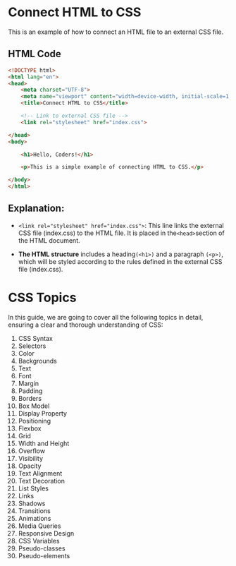 # Connect HTML to CSS

This is an example of how to connect an HTML file to an external CSS file.

## HTML Code

```html
<!DOCTYPE html>
<html lang="en">
<head>
    <meta charset="UTF-8">
    <meta name="viewport" content="width=device-width, initial-scale=1.0">
    <title>Connect HTML to CSS</title>

    <!-- Link to external CSS file -->
    <link rel="stylesheet" href="index.css">

</head>
<body>

    <h1>Hello, Coders!</h1>

    <p>This is a simple example of connecting HTML to CSS.</p>

</body>
</html>
```
## Explanation:

- `<link rel="stylesheet" href="index.css">`: This line links the external CSS file (index.css) to the HTML file. It is placed in the` <head> `section of the HTML document.

- **The HTML structure** includes a heading`(<h1>)` and a paragraph `(<p>)`, which will be styled according to the rules defined in the external CSS file (index.css).

# CSS Topics

In this guide, we are going to cover all the following topics in detail, ensuring a clear and thorough understanding of CSS:

1. CSS Syntax  
2. Selectors  
3. Color  
4. Backgrounds  
5. Text  
6. Font  
7. Margin  
8. Padding  
9. Borders  
10. Box Model  
11. Display Property  
12. Positioning  
13. Flexbox  
14. Grid  
15. Width and Height  
16. Overflow  
17. Visibility  
18. Opacity  
19. Text Alignment  
20. Text Decoration  
21. List Styles  
22. Links  
23. Shadows  
24. Transitions  
25. Animations  
26. Media Queries  
27. Responsive Design  
28. CSS Variables  
29. Pseudo-classes  
30. Pseudo-elements
